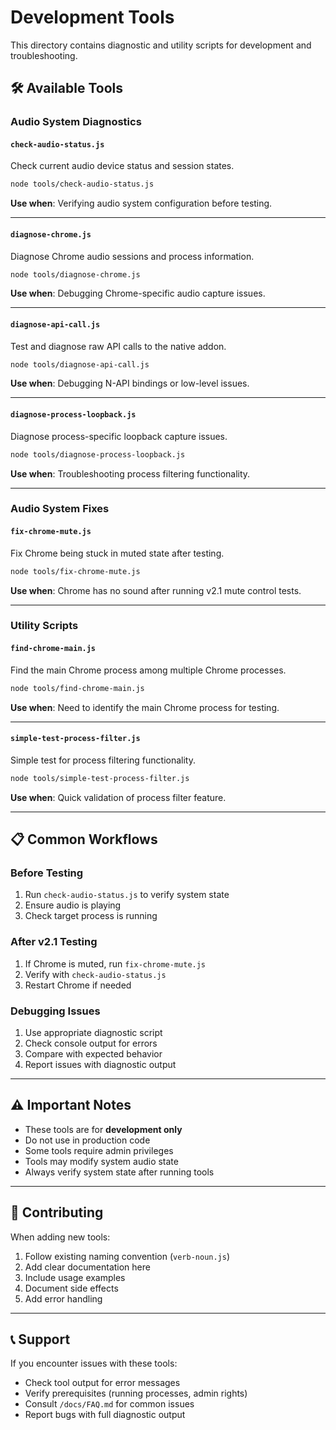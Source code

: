 # Development Tools

This directory contains diagnostic and utility scripts for development and troubleshooting.

## 🛠️ Available Tools

### Audio System Diagnostics

#### `check-audio-status.js`
Check current audio device status and session states.

```bash
node tools/check-audio-status.js
```

**Use when**: Verifying audio system configuration before testing.

---

#### `diagnose-chrome.js`
Diagnose Chrome audio sessions and process information.

```bash
node tools/diagnose-chrome.js
```

**Use when**: Debugging Chrome-specific audio capture issues.

---

#### `diagnose-api-call.js`
Test and diagnose raw API calls to the native addon.

```bash
node tools/diagnose-api-call.js
```

**Use when**: Debugging N-API bindings or low-level issues.

---

#### `diagnose-process-loopback.js`
Diagnose process-specific loopback capture issues.

```bash
node tools/diagnose-process-loopback.js
```

**Use when**: Troubleshooting process filtering functionality.

---

### Audio System Fixes

#### `fix-chrome-mute.js`
Fix Chrome being stuck in muted state after testing.

```bash
node tools/fix-chrome-mute.js
```

**Use when**: Chrome has no sound after running v2.1 mute control tests.

---

### Utility Scripts

#### `find-chrome-main.js`
Find the main Chrome process among multiple Chrome processes.

```bash
node tools/find-chrome-main.js
```

**Use when**: Need to identify the main Chrome process for testing.

---

#### `simple-test-process-filter.js`
Simple test for process filtering functionality.

```bash
node tools/simple-test-process-filter.js
```

**Use when**: Quick validation of process filter feature.

---

## 📋 Common Workflows

### Before Testing
1. Run `check-audio-status.js` to verify system state
2. Ensure audio is playing
3. Check target process is running

### After v2.1 Testing
1. If Chrome is muted, run `fix-chrome-mute.js`
2. Verify with `check-audio-status.js`
3. Restart Chrome if needed

### Debugging Issues
1. Use appropriate diagnostic script
2. Check console output for errors
3. Compare with expected behavior
4. Report issues with diagnostic output

---

## ⚠️ Important Notes

- These tools are for **development only**
- Do not use in production code
- Some tools require admin privileges
- Tools may modify system audio state
- Always verify system state after running tools

---

## 🤝 Contributing

When adding new tools:
1. Follow existing naming convention (`verb-noun.js`)
2. Add clear documentation here
3. Include usage examples
4. Document side effects
5. Add error handling

---

## 📞 Support

If you encounter issues with these tools:
- Check tool output for error messages
- Verify prerequisites (running processes, admin rights)
- Consult `/docs/FAQ.md` for common issues
- Report bugs with full diagnostic output
